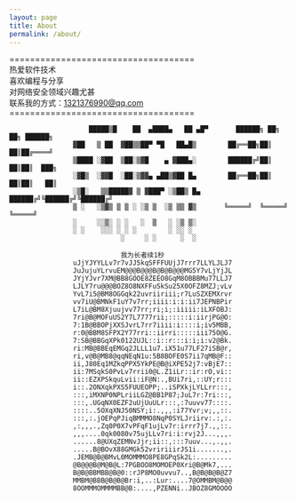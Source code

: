 ```yaml
---
layout: page
title: About
permalink: /about/
---
```

====================================<br />
热爱软件技术<br />
喜欢编程与分享<br />
对网络安全领域兴趣尤甚<br />
联系我的方式：1321376990@qq.com<br />
====================================<br />

                        █████▒█    ██  ▄████▄   ██ ▄█▀       ██████╗ ██╗   ██╗ ██████╗
                    ▓██   ▒ ██  ▓██▒▒██▀ ▀█   ██▄█▒        ██╔══██╗██║   ██║██╔════╝
                    ▒████ ░▓██  ▒██░▒▓█    ▄ ▓███▄░        ██████╔╝██║   ██║██║  ███╗
                    ░▓█▒  ░▓▓█  ░██░▒▓▓▄ ▄██▒▓██ █▄        ██╔══██╗██║   ██║██║   ██║
                    ░▒█░   ▒▒█████▓ ▒ ▓███▀ ░▒██▒ █▄       ██████╔╝╚██████╔╝╚██████╔╝
                    ▒ ░   ░▒▓▒ ▒ ▒ ░ ░▒ ▒  ░▒ ▒▒ ▓▒       ╚═════╝  ╚═════╝  ╚═════╝
                    ░     ░░▒░ ░ ░   ░  ▒   ░ ░▒ ▒░
                    ░ ░    ░░░ ░ ░ ░        ░ ░░ ░
                                ░     ░ ░      ░  ░
                        
                                我为长者续1秒
                    uJjYJYYLLv7r7vJJ5kqSFFFUUjJ7rrr7LLYLJLJ7
                    JuJujuYLrvuEM@@@B@@@B@B@B@@@MG5Y7vLjYjJL
                    JYjYJvr7XM@BB8GOOE8ZEEO8GqM8OBBBMu77LLJ7
                    LJLY7ru@@@BOZ8O8NXFFuSkSu25X0OFZ8MZJ;vLv
                    YvL7i5@BM8OGGqk22uvriiriii;r7LuSZXEMXrvr
                    vv7iU@BMNkF1uY7v7rr;iiii:i:i:ii7JEPNBPir
                    L7iL@BM8Xjuujvv77rr;ri;i;:iiiii:iLXFOBJ:
                    7ri@B@MOFuUS2Y7L7777rii;:::::i:iirjPG@O:
                    7:1B@BBOPjXXSJvrL7rr7iiii:i::::i;iv5MBB,
                    r:0@BBM8SFPX2Y77rri::iirri:::::iii75O@G.
                    7:SB@BBGqXPk0122UJL::i::r:::i:i;i:v2@Bk.
                    ri:MB@BBEqEMGq2JLLL1u7.iX51u77LF27iSB@r,
                    ri,v@B@MB8@qqNEqN1u:5B8BOFE0S7ii7qMB@F::
                    ii,J80Eq1MZkqPPX5YkPE@B@iXPE52j7:vBjE7::
                    ii:7MSqkS0PvLv7rrii0@L.Z1iLr::ir:rO,vi::
                    ii::EZXPSkquLvii:iF@N:.,BUi7ri,::UY;r:::
                    i::.2ONXqkPXS5FUUEOPP;..iSPXkjLYLLrr:::,
                    :::,iMXNP0NPLriiLGZ@BB1P87;JuL7r:7ri:::,
                    :::,.UGqNX0EZF2uUjUuULr:::,:7uuvv77::::.
                    ::::..5OXqXNJ50NSY;i:.,,,:i77Yvr;v;,,::.
                    :::,:.jOEPqPJiqBMMMO8NqP0SYLJriirv:.:,:.
                    ,:,,,.,Zq0P0X7vPFqF1ujLv7r:irrr7j7.,,::.
                    ,,,....0qk0080v75ujLLv7ri:i:rvj2J...,,,.
                    ......8@UXqZEMNvJjr;ii::,:::7uuv...,.,,.
                    .....B@BOvX88GMGk52vririiirJS1i.......,.
                    .JEMB@B@BMvL0MOMMMO8PE8GPqSk2L:.........
                    @B@@@B@M@B@L:7PGBOO8MOMOEP0Xri@B@Mk7,...
                    B@B@BBMBB@B@0::rJP8MO0uvvu7..,B@B@B@B@Z7
                    MMBM@BBB@B@B@Br:i,..:Lur:....7@OMMBM@B@@
                    8OOMMMOMMMMBB@B:....,PZENNi..JBOZ8GMOOOO

[jekyll-paper]: https://github.com/ghosind/Jekyll-Paper
[jekyll-paper-issues]: https://github.com/ghosind/Jekyll-Paper/issues